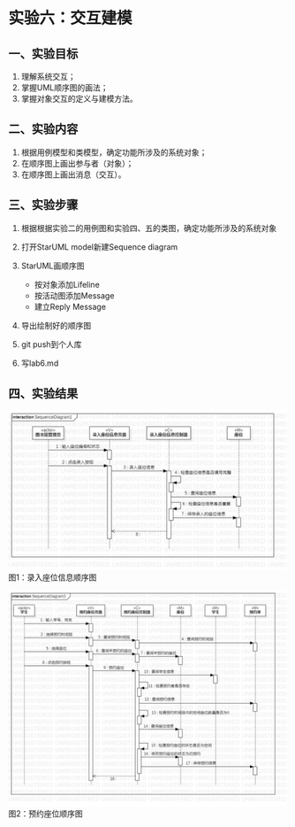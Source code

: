 # 实验六：交互建模

## 一、实验目标

1. 理解系统交互；
2. 掌握UML顺序图的画法；
3. 掌握对象交互的定义与建模方法。

## 二、实验内容

1. 根据用例模型和类模型，确定功能所涉及的系统对象；
2. 在顺序图上画出参与者（对象）；
3. 在顺序图上画出消息（交互）。

## 三、实验步骤

1. 根据根据实验二的用例图和实验四、五的类图，确定功能所涉及的系统对象
2. 打开StarUML model新建Sequence diagram
3. StarUML画顺序图
   - 按对象添加Lifeline
   - 按活动图添加Message
   - 建立Reply Message
   
4. 导出绘制好的顺序图
5. git push到个人库
6. 写lab6.md

## 四、实验结果

![录入座位信息顺序图](./SequenceDiagram1.jpg)   
图1：录入座位信息顺序图


![预约座位顺序图](./SequenceDiagram2.jpg)   
图2：预约座位顺序图
